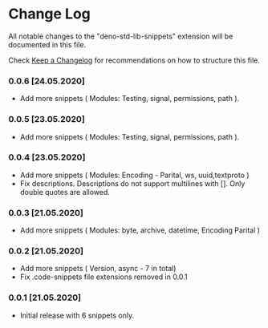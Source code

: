 # Change Log

All notable changes to the "deno-std-lib-snippets" extension will be documented in this file.

Check [Keep a Changelog](http://keepachangelog.com/) for recommendations on how to structure this file.

### 0.0.6 [24.05.2020]

- Add more snippets ( Modules: Testing, signal, permissions, path ).

### 0.0.5 [23.05.2020]

- Add more snippets ( Modules: Testing, signal, permissions, path ).

### 0.0.4 [23.05.2020]

- Add more snippets ( Modules: Encoding - Parital, ws, uuid,textproto )
- Fix descriptions. Descriptions do not support multilines with []. Only double quotes are allowed.

### 0.0.3 [21.05.2020]

- Add more snippets ( Modules: byte, archive, datetime, Encoding Parital )

### 0.0.2 [21.05.2020]

- Add more snippets ( Version, async - 7 in total)
- Fix .code-snippets file extensions removed in 0.0.1

### 0.0.1 [21.05.2020]

- Initial release with 6 snippets only.